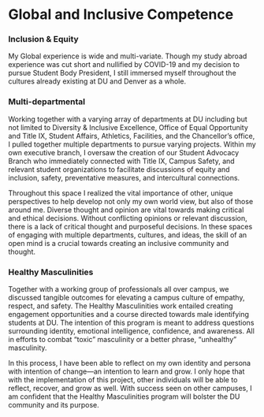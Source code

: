 # Global and Inclusive Competence

### Inclusion & Equity
My Global experience is wide and multi-variate. Though my study abroad experience was cut short and nullified by COVID-19 and my decision to pursue Student Body President, I still immersed myself throughout the cultures already existing at DU and Denver as a whole. 

### Multi-departmental 

Working together with a varying array of departments at DU including but not limited to Diversity & Inclusive Excellence, Office of Equal Opportunity and Title IX, Student Affairs, Athletics, Facilities, and the Chancellor’s office, I pulled together multiple departments to pursue varying projects. Within my own executive branch, I oversaw the creation of our Student Advocacy Branch who immediately connected with Title IX, Campus Safety, and relevant student organizations to facilitate discussions of equity and inclusion, safety, preventative measures, and intercultural connections. 

Throughout this space I realized the vital importance of other, unique perspectives to help develop not only my own world view, but also of those around me. Diverse thought and opinion are vital towards making critical and ethical decisions. Without conflicting opinions or relevant discussion, there is a lack of critical thought and purposeful decisions. In these spaces of engaging with multiple departments, cultures, and ideas, the skill of an open mind is a crucial towards creating an inclusive community and thought. 

 
### Healthy Masculinities

Together with a working group of professionals all over campus, we discussed tangible outcomes for elevating a campus culture of empathy, respect, and safety. The Healthy Masculinities work entailed creating engagement opportunities and a course directed towards male identifying students at DU. The intention of this program is meant to address questions surrounding identity, emotional intelligence, confidence, and awareness. All in efforts to combat “toxic” masculinity or a better phrase, “unhealthy” masculinity.

In this process, I have been able to reflect on my own identity and persona with intention of change—an intention to learn and grow. I only hope that with the implementation of this project, other individuals will be able to reflect, recover, and grow as well. With success seen on other campuses, I am confident that the Healthy Masculinities program will bolster the DU community and its purpose.  


